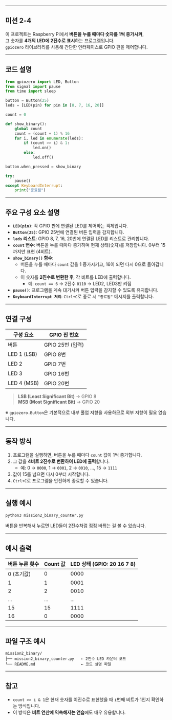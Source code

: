 
---

## 미션 2-4

이 프로젝트는 Raspberry Pi에서 **버튼을 누를 때마다 숫자를 1씩 증가시켜**,  
그 숫자를 **4개의 LED에 2진수로 표시**하는 프로그램입니다.  
`gpiozero` 라이브러리를 사용해 간단한 인터페이스로 GPIO 핀을 제어합니다.

---

## 코드 설명

```python
from gpiozero import LED, Button
from signal import pause
from time import sleep

button = Button(25)
leds = [LED(pin) for pin in [8, 7, 16, 20]]

count = 0

def show_binary():
    global count
    count = (count + 1) % 16
    for i, led in enumerate(leds):
        if (count >> i) & 1:
            led.on()
        else:
            led.off()

button.when_pressed = show_binary

try:
    pause()
except KeyboardInterrupt:
    print("종료됨")
```

---

## 주요 구성 요소 설명

- **`LED(pin)`**: 각 GPIO 핀에 연결된 LED를 제어하는 객체입니다.
- **`Button(25)`**: GPIO 25번에 연결된 버튼 입력을 감지합니다.
- **`leds` 리스트**: GPIO 8, 7, 16, 20번에 연결된 LED를 리스트로 관리합니다.
- **`count` 변수**: 버튼을 누를 때마다 증가하며 현재 상태(숫자)를 저장합니다. 0부터 15까지만 표현 (4비트).
- **`show_binary()` 함수**:
  - 버튼을 누를 때마다 `count` 값을 1 증가시키고, 16이 되면 다시 0으로 돌아갑니다.
  - 이 숫자를 **2진수로 변환한 후**, 각 비트를 LED에 출력합니다.
    - 예: `count == 6` → 2진수 `0110` → LED2, LED3만 켜짐
- **`pause()`**: 프로그램을 계속 대기시켜 버튼 입력을 감지할 수 있도록 유지합니다.
- **`KeyboardInterrupt 처리`**: `Ctrl+C`로 종료 시 `"종료됨"` 메시지를 출력합니다.

---

## 연결 구성

| 구성 요소 | GPIO 핀 번호 |
|------------|--------------|
| 버튼       | GPIO 25번 (입력) |
| LED 1 (LSB) | GPIO 8번 |
| LED 2      | GPIO 7번 |
| LED 3      | GPIO 16번 |
| LED 4 (MSB) | GPIO 20번 |

> **LSB (Least Significant Bit)** → GPIO 8  
> **MSB (Most Significant Bit)** → GPIO 20

※ `gpiozero.Button`은 기본적으로 내부 풀업 저항을 사용하므로 외부 저항이 필요 없습니다.

---

## 동작 방식

1. 프로그램을 실행하면, 버튼을 누를 때마다 `count` 값이 1씩 증가합니다.
2. 그 값을 **4비트 2진수로 변환하여 LED에 출력**합니다.
   - 예: 0 → `0000`, 1 → `0001`, 2 → `0010`, ..., 15 → `1111`
3. 값이 15를 넘으면 다시 0부터 시작합니다.
4. `Ctrl+C`로 프로그램을 안전하게 종료할 수 있습니다.

---

## 실행 예시

```bash
python3 mission2_binary_counter.py
```

버튼을 반복해서 누르면 LED들이 2진수처럼 점점 바뀌는 걸 볼 수 있습니다.

---

## 예시 출력

| 버튼 누른 횟수 | Count 값 | LED 상태 (GPIO: 20 16 7 8) |
|----------------|-----------|-----------------------------|
| 0 (초기값)     | 0         | 0000                        |
| 1              | 1         | 0001                        |
| 2              | 2         | 0010                        |
| ...            | ...       | ...                         |
| 15             | 15        | 1111                        |
| 16             | 0         | 0000                        |

---

## 파일 구조 예시

```
mission2_binary/
├── mission2_binary_counter.py   ← 2진수 LED 카운터 코드
└── README.md                    ← 코드 설명 파일
```

---

## 참고

- `count >> i & 1`은 현재 숫자를 이진수로 표현했을 때 `i`번째 비트가 1인지 확인하는 방식입니다.
- 이 방식은 **비트 연산에 익숙해지는 연습**에도 매우 유용합니다.
